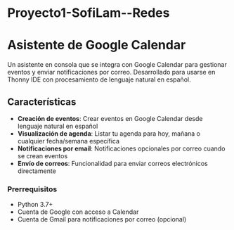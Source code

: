 # Proyecto1-SofiLam--Redes
# Asistente de Google Calendar

Un asistente en consola que se integra con Google Calendar para gestionar eventos y enviar notificaciones por correo. Desarrollado para usarse en Thonny IDE con procesamiento de lenguaje natural en español.

## Características

- **Creación de eventos**: Crear eventos en Google Calendar desde lenguaje natural en español
- **Visualización de agenda**: Listar tu agenda para hoy, mañana o cualquier fecha/semana específica
- **Notificaciones por email**: Notificaciones opcionales por correo cuando se crean eventos
- **Envío de correos**: Funcionalidad para enviar correos electrónicos directamente


### Prerrequisitos

- Python 3.7+
- Cuenta de Google con acceso a Calendar
- Cuenta de Gmail para notificaciones por correo (opcional)

